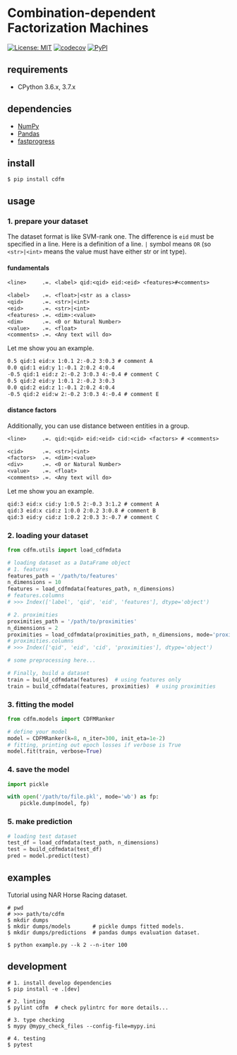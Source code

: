 # Combination-dependent Factorization Machines
[![License: MIT](https://img.shields.io/badge/License-MIT-yellow.svg)](https://opensource.org/licenses/MIT)
[![codecov](https://codecov.io/gh/moriaki3193/cdfm/branch/master/graph/badge.svg)](https://codecov.io/gh/moriaki3193/cdfm)
[![PyPI](https://img.shields.io/pypi/v/cdfm.svg)](https://pypi.org/project/cdfm/)
<!--
[![Python 3.6](https://img.shields.io/badge/python-3.6-blue.svg)](https://www.python.org/downloads/release/python-360/)
-->

## requirements
- CPython 3.6.x, 3.7.x

## dependencies
- [NumPy](http://www.numpy.org/)
- [Pandas](https://pandas.pydata.org/)
- [fastprogress](https://github.com/fastai/fastprogress)

## install
```
$ pip install cdfm
```

## usage
### 1. prepare your dataset
The dataset format is like SVM-rank one.
The difference is `eid` must be specified in a line.
Here is a definition of a line.
`|` symbol means `OR` (so `<str>|<int>` means the value must have either str or int type).

#### fundamentals
```txt
<line>     .=. <label> qid:<qid> eid:<eid> <features>#<comments>

<label>    .=. <float>|<str as a class>
<qid>      .=. <str>|<int>
<eid>      .=. <str>|<int>
<features> .=. <dim>:<value>
<dim>      .=. <0 or Natural Number>
<value>    .=. <float>
<comments> .=. <Any text will do>
```

Let me show you an example.

```txt
0.5 qid:1 eid:x 1:0.1 2:-0.2 3:0.3 # comment A
0.0 qid:1 eid:y 1:-0.1 2:0.2 4:0.4
-0.5 qid:1 eid:z 2:-0.2 3:0.3 4:-0.4 # comment C
0.5 qid:2 eid:y 1:0.1 2:-0.2 3:0.3
0.0 qid:2 eid:z 1:-0.1 2:0.2 4:0.4
-0.5 qid:2 eid:w 2:-0.2 3:0.3 4:-0.4 # comment E
```

#### distance factors
Additionally, you can use distance between entities in a group.
```txt
<line>     .=. qid:<qid> eid:<eid> cid:<cid> <factors> # <comments>

<cid>      .=. <str>|<int>
<factors>  .=. <dim>:<value>
<div>      .=. <0 or Natural Number>
<value>    .=. <float>
<comments> .=. <Any text will do>
```

Let me show you an example.

```txt
qid:3 eid:x cid:y 1:0.5 2:-0.3 3:1.2 # comment A
qid:3 eid:x cid:z 1:0.0 2:0.2 3:0.8 # comment B
qid:3 eid:y cid:z 1:0.2 2:0.3 3:-0.7 # comment C
```

### 2. loading your dataset
```python
from cdfm.utils import load_cdfmdata

# loading dataset as a DataFrame object
# 1. features
features_path = '/path/to/features'
n_dimensions = 10
features = load_cdfmdata(features_path, n_dimensions)
# features.columns
# >>> Index(['label', 'qid', 'eid', 'features'], dtype='object')

# 2. proximities
proximities_path = '/path/to/proximities'
n_dimensions = 2
proximities = load_cdfmdata(proximities_path, n_dimensions, mode='proximity')
# proximities.columns
# >>> Index(['qid', 'eid', 'cid', 'proximities'], dtype='object')

# some preprocessing here...

# Finally, build a dataset
train = build_cdfmdata(features)  # using features only
train = build_cdfmdata(features, proximities)  # using proximities
```

### 3. fitting the model
```python
from cdfm.models import CDFMRanker

# define your model
model = CDFMRanker(k=8, n_iter=300, init_eta=1e-2)
# fitting, printing out epoch losses if verbose is True
model.fit(train, verbose=True)
```

### 4. save the model
```python
import pickle

with open('/path/to/file.pkl', mode='wb') as fp:
    pickle.dump(model, fp)
```

### 5. make prediction
```python
# loading test dataset
test_df = load_cdfmdata(test_path, n_dimensions)
test = build_cdfmdata(test_df)
pred = model.predict(test)
```

## examples
Tutorial using NAR Horse Racing dataset.

```shell
# pwd
# >>> path/to/cdfm
$ mkdir dumps
$ mkdir dumps/models       # pickle dumps fitted models.
$ mkdir dumps/predictions  # pandas dumps evaluation dataset.

$ python example.py --k 2 --n-iter 100
```

## development
```shell
# 1. install develop dependencies
$ pip install -e .[dev]

# 2. linting
$ pylint cdfm  # check pylintrc for more details...

# 3. type checking
$ mypy @mypy_check_files --config-file=mypy.ini

# 4. testing
$ pytest
```